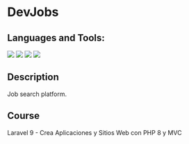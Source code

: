 # DevJobs

## Languages and Tools:
<p align="left">
<img src="https://img.shields.io/badge/Laravel-FF2D20?style=for-the-badge&logo=laravel&logoColor=white" />

<img src="https://img.shields.io/badge/HTML5-E34F26?style=for-the-badge&logo=html5&logoColor=white" />

<img src="https://img.shields.io/badge/livewire-4e56a6?style=for-the-badge&logo=livewire&logoColor=white" />


<img src="https://img.shields.io/badge/Tailwind_CSS-38B2AC?style=for-the-badge&logo=tailwind-css&logoColor=white" />
</p>

## Description
<p align="left">Job search platform.</p>

## Course 
<p align="left">Laravel 9 - Crea Aplicaciones y Sitios Web con PHP 8 y MVC</p>
